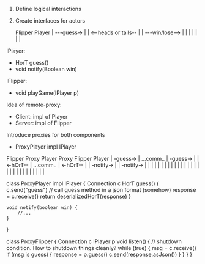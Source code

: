1. Define logical interactions
2. Create interfaces for actors


    Flipper                         Player
        |      ---guess->              |
        |      <--heads or tails--     |
        |     ---win/lose-->           |
        |                              |
        |                              |
        |                              |


IPlayer:
- HorT guess()
- void notify(Boolean win)

IFlipper:
- void playGame(IPlayer p)

Idea of remote-proxy:

- Client: impl of Player
- Server: impl of Flipper

Introduce proxies for both components

- ProxyPlayer impl IPlayer

Flipper     Proxy Player   Proxy Flipper    Player
    |  -guess-> |   ...comm..   |   -guess->   |
    |  <-hOrT-- |   ...comm..   |   <-hOrT--   |
    | -notify-> |               |   -notify->  |
    |           |               |              |
    |           |               |              |
    |           |               |              |
    |           |               |              |
    |           |               |              |
    |           |               |              |
    |           |               |              |

class ProxyPlayer impl IPlayer {
    Connection c
    HorT guess() {
        c.send("guess") // call guess method in a json format (somehow)
        response = c.receive()
        return deserializedHorT(response)
    }

    void notify(boolean win) {
        //...
    }
}

class ProxyFlipper {
    Connection c
    IPlayer p
    void listen() {
        // shutdown condition. How to shutdown things cleanly?
        while (true) {
            msg = c.receive()
            if (msg is guess) {
                response = p.guess()
                c.send(response.asJson())
            }
        }
    }
}


